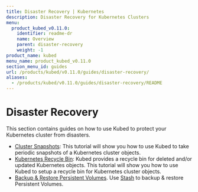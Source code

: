 ```yaml
---
title: Disaster Recovery | Kubernetes
description: Disaster Recovery for Kubernetes Clusters
menu:
  product_kubed_v0.11.0:
    identifier: readme-dr
    name: Overview
    parent: disaster-recovery
    weight: -1
product_name: kubed
menu_name: product_kubed_v0.11.0
section_menu_id: guides
url: /products/kubed/v0.11.0/guides/disaster-recovery/
aliases:
  - /products/kubed/v0.11.0/guides/disaster-recovery/README
---
```


# Disaster Recovery

This section contains guides on how to use Kubed to protect your Kubernetes cluster from disasters.

  - [Cluster Snapshots](/docs/guides/disaster-recovery/cluster-snapshot.md): This tutorial will show you how to use Kubed to take periodic snapshots of a Kubernetes cluster objects.
  - [Kubernetes Recycle Bin](/docs/guides/disaster-recovery/recycle-bin.md): Kubed provides a recycle bin for deleted and/or updated Kubernetes objects. This tutorial will show you how to use Kubed to setup a recycle bin for Kubernetes cluster objects.
  - [Backup & Restore Persistent Volumes](/docs/guides/disaster-recovery/stash.md). Use [Stash](https://appscode.com/products/stash) to backup & restore Persistent Volumes.
